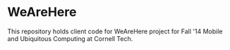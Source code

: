 WeAreHere
=========

This repository holds client code for WeAreHere project for Fall '14 Mobile and Ubiquitous Computing at Cornell Tech.

